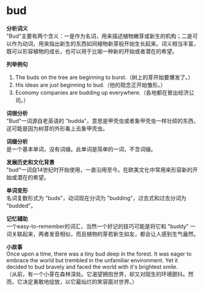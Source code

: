 # bud

**分析词义**  
"Bud"主要有两个含义：一是作为名词，用来描述植物嫩芽或新生的机构；二是可以作为动词，用来指出新生的东西如同植物新芽般开始生长起来。词义相当丰富，既可以形容植物的成长，也可以用于比喻一种新的开始或者潜在的希望。

  

**列举例句**

  

1.  The buds on the tree are beginning to burst.（树上的芽开始要爆发了。）
2.  His ideas are just beginning to bud.（他的观念正开始雏形。）
3.  Economy companies are budding up everywhere.（各地都在冒出经济公司。）

  

**词根分析**  
"Bud"一词源自老英语的 "budda"，意思是甲壳虫或者象甲壳虫一样壮硕的东西，这可能是因为树芽的外形看上去象甲壳虫。

  

**词缀分析**  
是一个基本单词，没有词缀。此单词是简单的一词，不含词缀。

  

**发展历史和文化背景**  
"bud"一词自14世纪时开始使用，一直沿用至今。在欧美文化中常用来形容新的开始或潜在的希望。

  

**单词变形**  
名词复数形式为 "buds"，动词现在分词为 "budding"，过去式和过去分词为 "budded"。

  

**记忆辅助**  
一个easy-to-remember的词汇，当然一个好记的技巧可能是将它和 "buddy" 一词关联起来，两者发音相似，而且植物的芽若新生如友，都会让人感到生气盎然。

  

**小故事**  
Once upon a time, there was a tiny bud deep in the forest. It was eager to embrace the world but trembled in the unfamiliar environment. Yet it decided to bud bravely and faced the world with it's brightest smile.  
（从前，有一个小芽在森林深处。它渴望拥抱世界，却又对陌生的环境颤抖。然而，它决定勇敢地绽放，以它最灿烂的笑容面对世界。）
